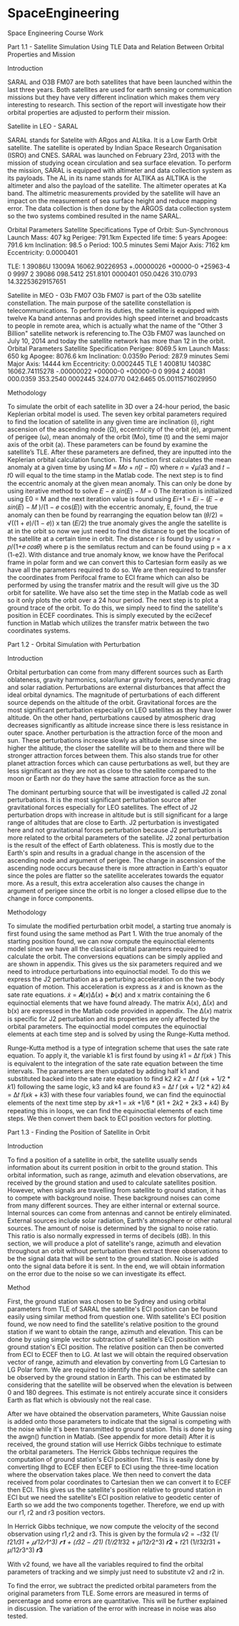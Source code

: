 # SpaceEngineering
Space Engineering Course Work

Part 1.1 - Satellite Simulation Using TLE Data and Relation Between Orbital Properties and Mission

Introduction

SARAL and O3B FM07 are both satellites that have been launched within the last three years. Both
satellites are used for earth sensing or communication missions but they have very different
inclination which makes them very interesting to research. This section of the report will investigate
how their orbital properties are adjusted to perform their mission.

Satellite in LEO - SARAL

SARAL stands for Satelite with ARgos and ALtika. It is a Low Earth Orbit satellite. The satellite is
operated by Indian Space Research Organisation (ISRO) and CNES. SARAL was launched on February
23rd, 2013 with the mission of studying ocean circulation and sea surface elevation. To perform the
mission, SARAL is equipped with altimeter and data collection system as its payloads. The AL in its
name stands for ALTIKA as AlLTIKA is the altimeter and also the payload of the satellite. The
altimeter operates at Ka band. The altimetric measurements provided by the satellite will have an
impact on the measurement of sea surface height and reduce mapping error. The data collection is
then done by the ARGOS data collection system so the two systems combined resulted in the name
SARAL.

Orbital Parameters Satellite Specifications
Type of Orbit: Sun-Synchronous Launch Mass: 407 kg
Perigee: 791.1km Expected life time: 5 years
Apogee: 791.6 km
Inclination: 98.5 o
Period: 100.5 minutes
Semi Major Axis: 7162 km
Eccentricity: 0.0000401

TLE:
1 39086U 13009A 16062.90226953 +.00000026 +00000-0 +25963-4 0 9997
2 39086 098.5412 251.8101 0000401 050.0426 310.0793 14.32253629157651

Satellite in MEO - O3b FM07
O3b FM07 is part of the O3b satellite constellation. The main purpose of the satellite constellation
is telecommunications. To perform its duties, the satellite is equipped with twelve Ka band antennas
and provides high speed internet and broadcasts to people in remote area, which is actually what
the name of the "Other 3 Billion" satellite network is referencing to.The O3b FM07 was launched on
July 10, 2014 and today the satellite network has more than 12 in the orbit.
Orbital Parameters Satellite Specification
Perigee: 8069.5 km Launch Mass: 650 kg
Apogee: 8076.6 km
Inclination: 0.0359o
Period: 287.9 minutes
Semi Major Axis: 14444 km
Eccentricity: 0.0002445
TLE
1 40081U 14038C 16062.74115278 -.00000022 +00000-0 +00000-0 0 9994
2 40081 000.0359 353.2540 0002445 324.0770 042.6465 05.00115716029950

Methodology

To simulate the orbit of each satellite in 3D over a 24-hour period, the basic Keplerian orbital model
is used. The seven key orbital parameters required to find the location of satellite in any given time
are inclination (i), right ascension of the ascending node (Ω), eccentricity of the orbit (e), argument
of perigee (ω), mean anomaly of the orbit (Mo), time (t) and the semi major axis of the orbit (a).
These parameters can be found by examine the satellite’s TLE.
After these parameters are defined, they are inputted into the Keplerian orbital calculation function.
This function first calculates the mean anomaly at a given time by using
𝑀 = 𝑀𝑜 + 𝑛(𝑡 − 𝑡0)
where 𝑛 = √𝜇/𝑎3 and 𝑡 − 𝑡0 will equal to the time stamp in the Matlab code. The next step is to
find the eccentric anomaly at the given mean anomaly. This can only be done by using iterative
method to solve
𝐸 − 𝑒 𝑠𝑖𝑛(𝐸) − 𝑀 = 0
The iteration is initialized using E0 = M and the next iteration value is found using
𝐸𝑖+1 = 𝐸𝑖 − (𝐸 − 𝑒 𝑠𝑖𝑛(𝐸) − 𝑀 )/(1 − 𝑒 cos(𝐸))
with the eccentric anomaly, E, found, the true anomaly can then be found by rearranging the equation below
tan (𝜃/2) = √((1 + 𝑒)/(1 − 𝑒)) x tan (𝐸/2)
the true anomaly gives the angle the satellite is at in the orbit so now we just need to find the
distance to get the location of the satellite at a certain time in orbit. The distance r is found by using
𝑟 = 𝑝/(1+𝑒 𝑐𝑜𝑠𝜃)
where p is the semilatus rectum and can be found using p = a x (1-e2). With distance and true
anomaly know, we know have the Perifocal frame in polar form and we can convert this to Cartesian
form easily as we have all the parameters required to do so. We are then required to transfer the
coordinates from Perifocal frame to ECI frame which can also be performed by using the transfer
matrix and the result will give us the 3D orbit for satellite. We have also set the time step in the
Matlab code as well so it only plots the orbit over a 24 hour period.
The next step is to plot a ground trace of the orbit. To do this, we simply need to find the satellite's
position in ECEF coordinates. This is simply executed by the eci2ecef function in Matlab which
utilizes the transfer matrix between the two coordinates systems.


Part 1.2 - Orbital Simulation with Perturbation

Introduction

Orbital perturbation can come from many different sources such as Earth oblateness, gravity
harmonics, solar/lunar gravity forces, aerodynamic drag and solar radiation. Perturbations are
external disturbances that affect the ideal orbital dynamics. The magnitude of perturbations of each
different source depends on the altitude of the orbit. Gravitational forces are the most significant
perturbation especially on LEO satellites as they have lower altitude. On the other hand,
perturbations caused by atmospheric drag decreases significantly as altitude increase since there is
less resistance in outer space. Another perturbation is the attraction force of the moon and sun.
These perturbations increase slowly as altitude increase since the higher the altitude, the closer the
satellite will be to them and there will be stronger attraction forces between them. This also stands
true for other planet attraction forces which can cause perturbations as well, but they are less
significant as they are not as close to the satellite compared to the moon or Earth nor do they have
the same attraction force as the sun.

The dominant perturbing source that will be investigated is called J2 zonal perturbations. It is the
most significant perturbation source after gravitational forces especially for LEO satellites. The effect
of J2 perturbation drops with increase in altitude but is still significant for a large range of altitudes
that are close to Earth. J2 perturbation is investigated here and not gravitational forces perturbation
because J2 perturbation is more related to the orbital parameters of the satellite. J2 zonal
perturbation is the result of the effect of Earth oblateness. This is mostly due to the Earth's spin and
results in a gradual change in the ascension of the ascending node and argument of perigee. The
change in ascension of the ascending node occurs because there is more attraction in Earth's
equator since the poles are flatter so the satellite accelerates towards the equator more. As a result,
this extra acceleration also causes the change in argument of perigee since the orbit is no longer a
closed ellipse due to the change in force components.

Methodology

To simulate the modified perturbation orbit model, a starting true anomaly is first found using the
same method as Part 1. With the true anomaly of the starting position found, we can now
compute the equinoctial elements model since we have all the classical orbital parameters required
to calculate the orbit. The conversions equations can be simply applied and are shown in appendix.
This gives us the six parameters required and we need to introduce perturbations into equinoctial
model. To do this we express the J2 perturbation as a perturbing acceleration on the two-body
equation of motion. This acceleration is express as 𝑥̇ and is known as the sate rate equations.
𝑥̇ = 𝑨(𝑥)Δ(𝑥) + 𝒃(𝑥)
and x matrix containing the 6 equinoctial elements that we have found already. The matrix A(x),
Δ(𝑥) and b(x) are expressed in the Matlab code provided in appendix. The Δ(𝑥) matrix is specific for
J2 perturbation and its properties are only affected by the orbital parameters.
The equinoctial model computes the equinoctial elements at each time step and is solved by using
the Runge-Kutta method.

Runge-Kutta method is a type of integration scheme that uses the sate rate equation. To apply it, the
variable k1 is first found by using
𝑘1 = Δ𝑡 𝑓(𝑥𝑘 )
This is equivalent to the integration of the sate rate equation between the time intervals. The
parameters are then updated by adding half k1 and substituted backed into the sate rate equation
to find k2
𝑘2 = Δ𝑡 𝑓 (𝑥𝑘 + 1/2 * 𝑘1)
following the same logic, k3 and k4 are found
𝑘3 = Δ𝑡 𝑓 (𝑥𝑘 + 1/2 * 𝑘2)
𝑘4 = Δ𝑡 𝑓(𝑥𝑘 + 𝑘3)
with these four variables found, we can find the equinoctial elements of the next time step by
𝑥𝑘+1 = 𝑥𝑘 +1/6 * (𝑘1 + 2𝑘2 + 2𝑘3 + 𝑘4)
By repeating this in loops, we can find the equinoctial elements of each time steps. We then convert
them back to ECI position vectors for plotting.

Part 1.3 - Finding the Position of Satellite in Orbit

Introduction

To find a position of a satellite in orbit, the satellite usually sends information about its current
position in orbit to the ground station. This orbital information, such as range, azimuth and elevation
observations, are received by the ground station and used to calculate satellites position. However,
when signals are travelling from satellite to ground station, it has to compete with background noise.
These background noises can come from many different sources. They are either internal or external
source. Internal sources can come from antennas and cannot be entirely eliminated. External
sources include solar radiation, Earth's atmosphere or other natural sources. The amount of noise is
determined by the signal to noise ratio. This ratio is also normally expressed in terms of decibels (dB).
In this section, we will produce a plot of satellite's range, azimuth and elevation throughout an orbit
without perturbation then extract three observations to be the signal data that will be sent to the
ground station. Noise is added onto the signal data before it is sent. In the end, we will obtain
information on the error due to the noise so we can investigate its effect.

Method

First, the ground station was chosen to be Sydney and using orbital parameters from TLE of SARAL
the satellite's ECI position can be found easily using similar method from question one. With
satellite's ECI position found, we now need to find the satellite's relative position to the ground
station if we want to obtain the range, azimuth and elevation. This can be done by using simple
vector subtraction of satellite's ECI position with ground station's ECI position. The relative position
can then be converted from ECI to ECEF then to LG. At last we will obtain the required observation
vector of range, azimuth and elevation by converting from LG Cartesian to LG Polar form.
We are required to identify the period when the satellite can be observed by the ground station in
Earth. This can be estimated by considering that the satellite will be observed when the elevation is
between 0 and 180 degrees. This estimate is not entirely accurate since it considers Earth as flat
which is obviously not the real case.

After we have obtained the observation parameters, White Gaussian noise is added onto those
parameters to indicate that the signal is competing with the noise while it's been transmitted to
ground station. This is done by using the awgn() function in Matlab. (See appendix for more detail)
After it is received, the ground station will use Herrick Gibbs technique to estimate the orbital
parameters. The Herrick Gibbs technique requires the computation of ground station's ECI position
first. This is easily done by converting llhgd to ECEF then ECEF to ECI using the three-time location
where the observation takes place. We then need to convert the data received from polar
coordinates to Cartesian then we can convert it to ECEF then ECI. This gives us the satellite's position
relative to ground station in ECI but we need the satellite's ECI position relative to geodetic center of
Earth so we add the two components together. Therefore, we end up with our r1, r2 and r3 position
vectors.

In Herrick Gibbs technique, we now compute the velocity of the second observation using r1,r2 and
r3. This is given by the formula
𝑣2 = −𝑡32 (1/𝑡21*𝑡31 + 𝜇/12𝑟1^3) 𝒓𝟏 + (𝑡32 − 𝑡21) (1/𝑡21*𝑡32 + 𝜇/12𝑟2^3) 𝒓𝟐 + 𝑡21 (1/𝑡32𝑡31 + 𝜇/12𝑟3^3) 𝒓𝟑

With v2 found, we have all the variables required to find the orbital parameters of tracking and we
simply just need to substitute v2 and r2 in.

To find the error, we subtract the predicted orbital parameters from the original parameters from
TLE. Some errors are measured in terms of percentage and some errors are quantitative. This will be
further explained in discussion. The variation of the error with increase in noise was also tested.
